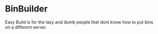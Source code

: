 # BinBuilder
Easy Build is for the lazy and dumb people that dont know how to put bins on a different server.
